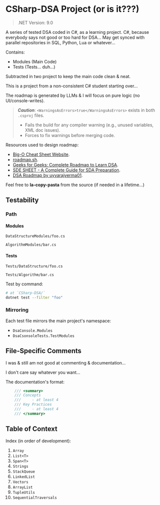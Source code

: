 # CSharp-DSA Project (or is it???)

> .NET Version: 9.0

A series of tested DSA coded in C#, as a learning project.
C#, because everybody says not good or too hard for DSA...
May get synced with parallel repositories in SQL, Python, Lua or whatever...

Contains:
- Modules (Main Code)
- Tests (Tests... duh...)

Subtracted in two project to keep the main code clean & neat.

This is a project from a non-consistent C# student starting over...

The roadmap is generated by LLMs & I will focus on pure logic (no UI/console-writes).

> _**Caution**_: `<WarningsAsErrors>true</WarningsAsErrors>` exists in both `.csproj` files.
> - Fails the build for any compiler warning (e.g., unused variables, XML doc issues).
> - Forces to fix warnings before merging code.

Resources used to design roadmap:
- [Big-O Cheat Sheet Website](https://www.bigocheatsheet.com/).
- [roadmap.sh](https://roadmap.sh/datastructures-and-algorithms).
- [Geeks for Geeks: Complete Roadmap to Learn DSA](https://www.geeksforgeeks.org/complete-roadmap-to-learn-dsa-from-scratch/).
- [SDE SHEET - A Complete Guide for SDA Preparation](https://www.geeksforgeeks.org/sde-sheet-a-complete-guide-for-sde-preparation/).
- [DSA Roadmap by uyvarajverma01](https://github.com/yuvrajverma01/Data-Structures-And-Algorithms-Roadmap).

Feel free to **la-copy-pasta** from the source (if needed in a lifetime...)

## Testability
### Path
#### Modules

`DataStructureModules/foo.cs`

`AlgorithmModules/bar.cs`

#### Tests

`Tests/DataStructure/foo.cs`

`Tests/Algorithm/bar.cs`

Test by command:
```bash
# at `CSharp-DSA/`
dotnet test --filter "foo"
```

### Mirroring

Each test file mirrors the main project's namespace:
- `DsaConsole.Modules`
- `DsaCsonsoleTests.TestModules`

## File-Specific Comments
I was & still am not good at commenting & documentation... 

I don't care say whatever you want...

The documentation's format:
```cs
    /// <summary>
    /// Concepts
    ///     - at least 4
    /// Key Practices
    ///     - at least 4
    /// </summary>
```

## Table of Context

Index (in order of development):
1. `Array`
2. `List<T>`
3. `Span<T>`
4. `Strings`
5. `StackQueue`
6. `LinkedList`
7. `Vectors`
8. `ArrayList`
9. `TupleUtils`
10. `SequentialTraversals`
